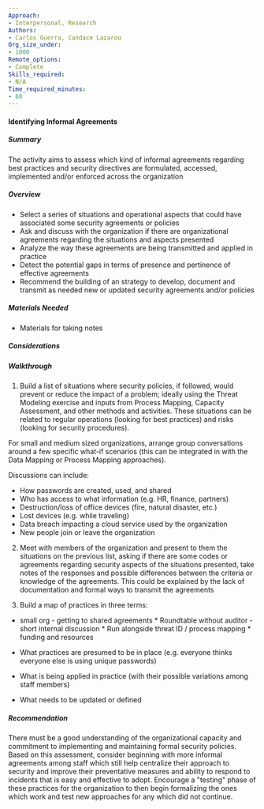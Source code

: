 ```yaml
---
Approach:
- Interpersonal, Research
Authors:
- Carlos Guerra, Candace Lazarou
Org_size_under:
- 1000
Remote_options:
- Complete
Skills_required:
- N/A
Time_required_minutes:
- 60
---
```


#### Identifying Informal Agreements

##### Summary

The activity aims to assess which kind of informal agreements regarding best practices and security directives are formulated, accessed, implemented and/or enforced across the organization

##### Overview

* Select a series of situations and operational aspects that could have associated some security agreements or policies
* Ask and discuss with the organization if there are organizational agreements regarding the situations and aspects presented
* Analyze the way these agreements are being transmitted and applied in practice
* Detect the potential gaps in terms of presence and pertinence of effective agreements
* Recommend the building of an strategy to develop, document and transmit as needed new or updated security agreements and/or policies

##### Materials Needed

* Materials for taking notes

##### Considerations

##### Walkthrough

1. Build a list of situations where security policies, if followed, would prevent or reduce the impact of a problem; ideally using the Threat Modeling exercise and inputs from Process Mapping, Capacity Assessment, and other methods and activities. These situations can be related to regular operations (looking for best practices) and risks (looking for security procedures).

For small and medium sized organizations, arrange group conversations around a few specific what-if scenarios (this can be integrated in with the Data Mapping or Process Mapping approaches).

Discussions can include:

  * How passwords are created, used, and shared
  * Who has access to what information (e.g. HR, finance, partners)
  * Destruction/loss of office devices (fire, natural disaster, etc.)
  * Lost devices (e.g. while traveling)
  * Data breach impacting a cloud service used by the organization
  * New people join or leave the organization

2. Meet with members of the organization and present to them the situations on the previous list, asking if there are some codes or agreements regarding security aspects of the situations presented, take notes of the responses and possible differences between the criteria or knowledge of the agreements. This could be explained by the lack of documentation and formal ways to transmit the agreements

3. Build a map of practices in three terms:


* small org - getting to shared agreements
        * Roundtable without auditor - short internal discussion
        * Run alongside threat ID / process mapping
        * funding and resources


* What practices are presumed to be in place (e.g. everyone thinks everyone else is using unique passwords)
* What is being applied in practice  (with their possible variations among staff members)
* What needs to be updated or defined

##### Recommendation

There must be a good understanding of the organizational capacity and commitment to implementing and maintaining formal security policies. Based on this assessment, consider beginning with more informal agreements among staff which still help centralize their approach to security and improve their preventative measures and ability to respond to incidents that is easy and effective to adopt. Encourage a "testing" phase of these practices for the organization to then begin formalizing the ones which work and test new approaches for any which did not continue.
